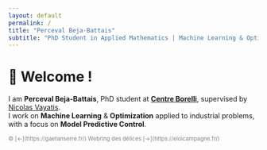 ```yaml
---
layout: default
permalink: /
title: "Perceval Beja-Battais"
subtitle: "PhD Student in Applied Mathematics | Machine Learning & Optimization"
---
```


# 👋 Welcome !

I am **Perceval Beja-Battais**, PhD student at **[Centre Borelli](https://centreborelli.ens-paris-saclay.fr/fr)**, supervised by [Nicolas Vayatis](https://nvayatis.perso.math.cnrs.fr/).  
I work on **Machine Learning** & **Optimization** applied to industrial problems, with a focus on **Model Predictive Control**.


<footer style="font-size: 0.8em; color: gray;">
&copy; [<-](https://gaetanserre.fr/) Webring des délices [->](https://eloicampagne.fr/)
</footer>

